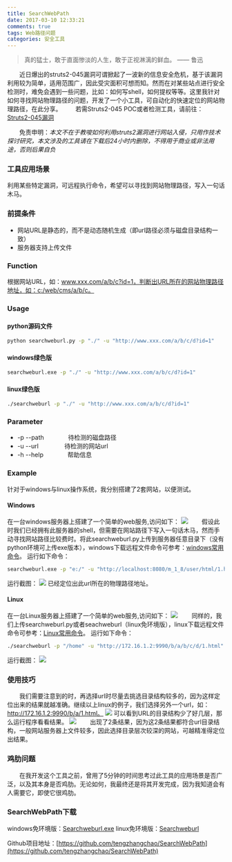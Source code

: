 ```yaml
---
title: SearchWebPath
date: 2017-03-10 12:33:21
comments: true
tags: Web路径问题
categories: 安全工具
---
```

<blockquote class="blockquote-center">真的猛士，敢于直面惨淡的人生，敢于正视淋漓的鲜血。
—— 鲁迅</blockquote>

　　近日爆出的struts2-045漏洞可谓掀起了一波新的信息安全危机，基于该漏洞利用较为简单，适用范围广，因此受灾面积可想而知。然而在对某些站点进行安全检测时，难免会遇到一些问题，比如：如何写shell，如何提权等等。这里我针对如何寻找网站物理路径的问题，开发了一个小工具，可自动化的快速定位的网站物理路径，在此分享。
	<!--more -->
　　若需Struts2-045 POC或者检测工具，请前往：[Struts2-045漏洞](http://thief.one/2017/03/07/Struts2-045%E6%BC%8F%E6%B4%9E/)

　　免责申明：*本文不在于教唆如何利用struts2漏洞进行网站入侵，只用作技术探讨研究，本文涉及的工具请在下载后24小时内删除，不得用于商业或非法用途，否则后果自负*

### 工具应用场景
利用某些特定漏洞，可远程执行命令，希望可以寻找到网站物理路径，写入一句话木马。

### 前提条件
* 网站URL是静态的，而不是动态随机生成（即url路径必须与磁盘目录结构一致）
* 服务器支持上传文件

### Function
根据网站URL，如：www.xxx.com/a/b/c?id=1，判断出URL所在的网站物理路径地址，如：c:/web/cms/a/b/c。

### Usage
#### python源码文件
```bash
python searchweburl.py -p "./" -u "http://www.xxx.com/a/b/c/d?id=1"
```
#### windows绿色版
```bash
searchweburl.exe -p "./" -u "http://www.xxx.com/a/b/c/d?id=1"
```
#### linux绿色版
```bash
./searchweburl -p "./" -u "http://www.xxx.com/a/b/c/d?id=1"
```
### Parameter

* -p --path　　　　待检测的磁盘路径
* -u --url　　　　 待检测的网站url
* -h --help　　　　帮助信息

### Example
针对于windows与linux操作系统，我分别搭建了2套网站，以便测试。
#### Windows
在一台windows服务器上搭建了一个简单的web服务,访问如下：
![](/upload_image/20170310/1.png)
　　假设此时我们已经拥有此服务器的shell，但需要在网站路径下写入一句话木马，然而手动寻找网站路径比较费时。将此searchweburl.py上传到服务器任意目录下（没有python环境可上传exe版本），windows下载远程文件命令可参考：[windows常用命令](http://thief.one/2017/03/08/Windows%E5%B8%B8%E7%94%A8%E5%91%BD%E4%BB%A4/)。
运行如下命令：
```bash
searchweburl.exe -p "e:/" -u "http://localhost:8080/m_1_8/user/html/1.html"
```
运行截图：
![](/upload_image/20170310/2.png)
已经定位出此url所在的物理路径地址。

#### Linux
在一台Linux服务器上搭建了一个简单的web服务,访问如下：
![](/upload_image/20170310/3.png)
　　同样的，我们上传searchweburl.py或者seachweburl（linux免环境版），linux下载远程文件命令可参考：[Linux常用命令](http://thief.one/2017/03/08/Linux%E5%B8%B8%E7%94%A8%E5%91%BD%E4%BB%A4/)。
运行如下命令：
```bash
./searchweburl -p "/home" -u "http://172.16.1.2:9990/b/a/b/c/d/1.html"
```
运行截图：
![](/upload_image/20170310/4.png)

### 使用技巧
　　我们需要注意到的时，再选择url时尽量去挑选目录结构较多的，因为这样定位出来的结果就越准确。继续以上linux的例子，我们选择另外一个url，如：http://172.16.1.2:9990/b/a/1.html。
![](/upload_image/20170310/5.png)
可以看到URL的目录结构少了好几层，那么运行程序看看结果。
![](/upload_image/20170310/6.png)
　　出现了2条结果，因为这2条结果都符合url目录结构，一般网站服务器上文件较多，因此选择目录层次较深的网站，可越精准得定位出结果。


### 鸡肋问题
　　在我开发这个工具之前，曾用了5分钟的时间思考过此工具的应用场景是否广泛，以及其本身是否鸡肋。无论如何，我最终还是将其开发完成，因为我知道会有人需要它，即使它很鸡肋。

### SearchWebPath下载

windows免环境版：[Searchweburl.exe](https://github.com/tengzhangchao/SearchWebPath/raw/master/windows/searchweburl.exe)
linux免环境版：[Searchweburl](https://github.com/tengzhangchao/SearchWebPath/raw/master/linux/searchweburl)

Github项目地址：[https://github.com/tengzhangchao/SearchWebPath](https://github.com/tengzhangchao/SearchWebPath)

